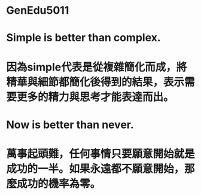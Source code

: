 # GenEdu5011
# Simple is better than complex.
# 因為simple代表是從複雜簡化而成，將精華與細節都簡化後得到的結果，表示需要更多的精力與思考才能表達而出。
# Now is better than never.
# 萬事起頭難，任何事情只要願意開始就是成功的一半。如果永遠都不願意開始，那麼成功的機率為零。
